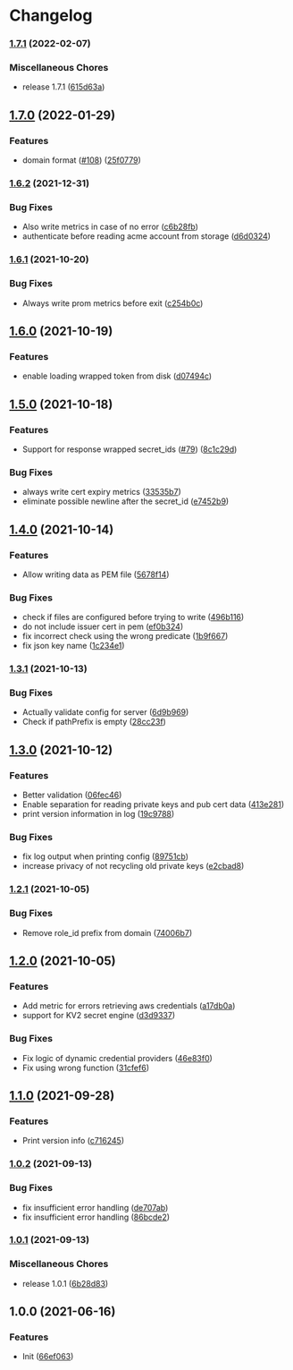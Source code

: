 # Changelog

### [1.7.1](https://www.github.com/soerenschneider/acmevault/compare/v1.7.0...v1.7.1) (2022-02-07)


### Miscellaneous Chores

* release 1.7.1 ([615d63a](https://www.github.com/soerenschneider/acmevault/commit/615d63a159f7160ffdc88d70b81e0c23020a4a38))

## [1.7.0](https://www.github.com/soerenschneider/acmevault/compare/v1.6.2...v1.7.0) (2022-01-29)


### Features

* domain format ([#108](https://www.github.com/soerenschneider/acmevault/issues/108)) ([25f0779](https://www.github.com/soerenschneider/acmevault/commit/25f0779bf921900280ad353f08f59182ba39d9ca))

### [1.6.2](https://www.github.com/soerenschneider/acmevault/compare/v1.6.1...v1.6.2) (2021-12-31)


### Bug Fixes

* Also write metrics in case of no error ([c6b28fb](https://www.github.com/soerenschneider/acmevault/commit/c6b28fb055f980abc35cc1a8728273e0e563b7f4))
* authenticate before reading acme account from storage ([d6d0324](https://www.github.com/soerenschneider/acmevault/commit/d6d0324cf837de3ba9f087ddf06de0c87309bc76))

### [1.6.1](https://www.github.com/soerenschneider/acmevault/compare/v1.6.0...v1.6.1) (2021-10-20)


### Bug Fixes

* Always write prom metrics before exit ([c254b0c](https://www.github.com/soerenschneider/acmevault/commit/c254b0c802692376dc206dd1ffcd073ae9554851))

## [1.6.0](https://www.github.com/soerenschneider/acmevault/compare/v1.5.0...v1.6.0) (2021-10-19)


### Features

* enable loading wrapped token from disk ([d07494c](https://www.github.com/soerenschneider/acmevault/commit/d07494c41295cfedaee4481aea00084cbbdbf792))

## [1.5.0](https://www.github.com/soerenschneider/acmevault/compare/v1.4.0...v1.5.0) (2021-10-18)


### Features

* Support for response wrapped secret_ids ([#79](https://www.github.com/soerenschneider/acmevault/issues/79)) ([8c1c29d](https://www.github.com/soerenschneider/acmevault/commit/8c1c29d2825d8726ee58153fd7340c08111bc5ae))


### Bug Fixes

* always write cert expiry metrics ([33535b7](https://www.github.com/soerenschneider/acmevault/commit/33535b799944a56df16a8313dcd3260b88857ae5))
* eliminate possible newline after the secret_id ([e7452b9](https://www.github.com/soerenschneider/acmevault/commit/e7452b9168f0b52e07cf401f4de5a795f3a74693))

## [1.4.0](https://www.github.com/soerenschneider/acmevault/compare/v1.3.1...v1.4.0) (2021-10-14)


### Features

* Allow writing data as PEM file ([5678f14](https://www.github.com/soerenschneider/acmevault/commit/5678f14cc0380d9621dd06dfec4f957c8a8b9af1))


### Bug Fixes

* check if files are configured before trying to write ([496b116](https://www.github.com/soerenschneider/acmevault/commit/496b116a75f480b27e09374200badb0f4c15ac61))
* do not include issuer cert in pem ([ef0b324](https://www.github.com/soerenschneider/acmevault/commit/ef0b3246edacf0d846777d877c5cf24e865bc86d))
* fix incorrect check using the wrong predicate ([1b9f667](https://www.github.com/soerenschneider/acmevault/commit/1b9f6672a10c5ef632a3a9ff0173423578915c35))
* fix json key name ([1c234e1](https://www.github.com/soerenschneider/acmevault/commit/1c234e1fd17139550bca47e39518459eabd3769a))

### [1.3.1](https://www.github.com/soerenschneider/acmevault/compare/v1.3.0...v1.3.1) (2021-10-13)


### Bug Fixes

* Actually validate config for server ([6d9b969](https://www.github.com/soerenschneider/acmevault/commit/6d9b96992e477fa103952daedb2b3104d962717b))
* Check if pathPrefix is empty ([28cc23f](https://www.github.com/soerenschneider/acmevault/commit/28cc23fd016081486d053c1af1f9a491a901e026))

## [1.3.0](https://www.github.com/soerenschneider/acmevault/compare/v1.2.1...v1.3.0) (2021-10-12)


### Features

* Better validation ([06fec46](https://www.github.com/soerenschneider/acmevault/commit/06fec462ccc9bd48db8c69e99970a4b0057659c3))
* Enable separation for reading private keys and pub cert data ([413e281](https://www.github.com/soerenschneider/acmevault/commit/413e281ff6c3208ea0574b9ee8b0a5c05817a5ab))
* print version information in log ([19c9788](https://www.github.com/soerenschneider/acmevault/commit/19c97887bf5d91f7d5daa849918e3059ae8953db))


### Bug Fixes

* fix log output when printing config ([89751cb](https://www.github.com/soerenschneider/acmevault/commit/89751cbf3e08abe4c040cf7b8a069f4b9a6f9b72))
* increase privacy of not recycling old private keys ([e2cbad8](https://www.github.com/soerenschneider/acmevault/commit/e2cbad89b4fb08c260d3cc3b16d1c0a4e33d633d))

### [1.2.1](https://www.github.com/soerenschneider/acmevault/compare/v1.2.0...v1.2.1) (2021-10-05)


### Bug Fixes

* Remove role_id prefix from domain ([74006b7](https://www.github.com/soerenschneider/acmevault/commit/74006b77c5df5f7176ef3cac7b1743252edfb69f))

## [1.2.0](https://www.github.com/soerenschneider/acmevault/compare/v1.1.0...v1.2.0) (2021-10-05)


### Features

* Add metric for errors retrieving aws credentials ([a17db0a](https://www.github.com/soerenschneider/acmevault/commit/a17db0a0dadc2ed2cb6597876f7b45fa65d1ff68))
* support for KV2 secret engine ([d3d9337](https://www.github.com/soerenschneider/acmevault/commit/d3d93379782a6eabb745504ef8ba60921805475c))


### Bug Fixes

* Fix logic of dynamic credential providers ([46e83f0](https://www.github.com/soerenschneider/acmevault/commit/46e83f0123c22fda6ad28d1a281a0be2439146e3))
* Fix using wrong function ([31cfef6](https://www.github.com/soerenschneider/acmevault/commit/31cfef678760ee51bf2e00f5a10aaa11090650a8))

## [1.1.0](https://www.github.com/soerenschneider/acmevault/compare/v1.0.2...v1.1.0) (2021-09-28)


### Features

* Print version info ([c716245](https://www.github.com/soerenschneider/acmevault/commit/c716245980ef7710023be79a85c697f07c59eb73))

### [1.0.2](https://www.github.com/soerenschneider/acmevault/compare/v1.0.1...v1.0.2) (2021-09-13)


### Bug Fixes

* fix insufficient error handling ([de707ab](https://www.github.com/soerenschneider/acmevault/commit/de707ab49f5435a08310c8eff85d249d400df5d5))
* fix insufficient error handling ([86bcde2](https://www.github.com/soerenschneider/acmevault/commit/86bcde2728fdf38004db070fd2344fd164c61117))

### [1.0.1](https://www.github.com/soerenschneider/acmevault/compare/v1.0.0...v1.0.1) (2021-09-13)


### Miscellaneous Chores

* release 1.0.1 ([6b28d83](https://www.github.com/soerenschneider/acmevault/commit/6b28d837945f77b1c039005fcd91f6aaeecdf4a4))

## 1.0.0 (2021-06-16)


### Features

* Init ([66ef063](https://www.github.com/soerenschneider/acmevault/commit/66ef0639375236678cffccf59a3eb47f553bcb7f))
